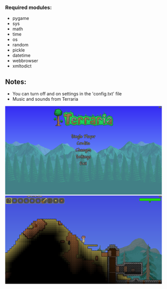 ### Required modules: 
- pygame
- sys
- math
- time
- os
- random
- pickle
- datetime
- webbrowser
- xmltodict

## Notes:
- You can turn off and on settings in the 'config.txt' file
- Music and sounds from Terraria

![Alt text](/res/images/readme/menu_screen.png?raw=true "Menu Screen")
![Alt text](/res/images/readme/gameplay.png?raw=true "Gameplay")